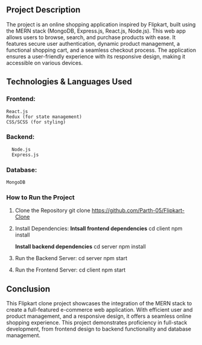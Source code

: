 ## Project Description
The project is an online shopping application inspired by Flipkart, built using the MERN stack (MongoDB, Express.js, React.js, Node.js). This web app allows users to browse, search, and purchase products with ease. It features secure user authentication, dynamic product management, a functional shopping cart, and a seamless checkout process. The application ensures a user-friendly experience with its responsive design, making it accessible on various devices.

## Technologies & Languages Used
### Frontend:
    React.js
    Redux (for state management)
    CSS/SCSS (for styling)

###  Backend:
      Node.js
      Express.js

### Database:
    MongoDB

### How to Run the Project
1. Clone the Repository
   git clone https://github.com/Parth-05/Flipkart-Clone

2. Install Dependencies:
   **Intsall frontend dependencies**
   cd client
   npm install

   **Install backend dependencies**
   cd server
   npm install

3. Run the Backend Server:
   cd server
   npm start

4. Run the Frontend Server:
   cd client
   npm start

## Conclusion
This Flipkart clone project showcases the integration of the MERN stack to create a full-featured e-commerce web application. With efficient user and product management, and a responsive design, it offers a seamless online shopping experience. This project demonstrates proficiency in full-stack development, from frontend design to backend functionality and database management.
